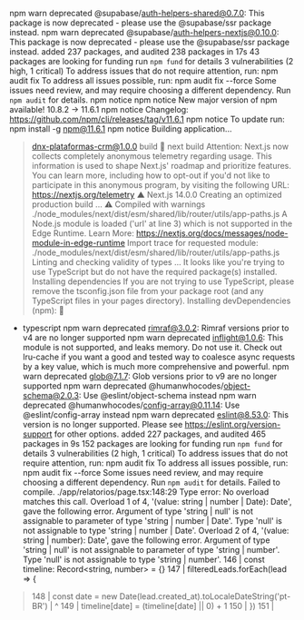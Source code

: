 npm warn deprecated @supabase/auth-helpers-shared@0.7.0: This package is now deprecated - please use the @supabase/ssr package instead.
npm warn deprecated @supabase/auth-helpers-nextjs@0.10.0: This package is now deprecated - please use the @supabase/ssr package instead.
added 237 packages, and audited 238 packages in 17s
43 packages are looking for funding
  run `npm fund` for details
3 vulnerabilities (2 high, 1 critical)
To address issues that do not require attention, run:
  npm audit fix
To address all issues possible, run:
  npm audit fix --force
Some issues need review, and may require choosing
a different dependency.
Run `npm audit` for details.
npm notice
npm notice New major version of npm available! 10.8.2 -> 11.6.1
npm notice Changelog: https://github.com/npm/cli/releases/tag/v11.6.1
npm notice To update run: npm install -g npm@11.6.1
npm notice
Building application...
> dnx-plataformas-crm@1.0.0 build

> next build
Attention: Next.js now collects completely anonymous telemetry regarding usage.
This information is used to shape Next.js' roadmap and prioritize features.
You can learn more, including how to opt-out if you'd not like to participate in this anonymous program, by visiting the following URL:
https://nextjs.org/telemetry
   ▲ Next.js 14.0.0
   Creating an optimized production build ...
 ⚠ Compiled with warnings
./node_modules/next/dist/esm/shared/lib/router/utils/app-paths.js
A Node.js module is loaded ('url' at line 3) which is not supported in the Edge Runtime.
Learn More: https://nextjs.org/docs/messages/node-module-in-edge-runtime
Import trace for requested module:
./node_modules/next/dist/esm/shared/lib/router/utils/app-paths.js
   Linting and checking validity of types ...
It looks like you're trying to use TypeScript but do not have the required package(s) installed.
Installing dependencies
If you are not trying to use TypeScript, please remove the tsconfig.json file from your package root (and any TypeScript files in your pages directory).
Installing devDependencies (npm):

- typescript
npm warn deprecated rimraf@3.0.2: Rimraf versions prior to v4 are no longer supported
npm warn deprecated inflight@1.0.6: This module is not supported, and leaks memory. Do not use it. Check out lru-cache if you want a good and tested way to coalesce async requests by a key value, which is much more comprehensive and powerful.
npm warn deprecated glob@7.1.7: Glob versions prior to v9 are no longer supported
npm warn deprecated @humanwhocodes/object-schema@2.0.3: Use @eslint/object-schema instead
npm warn deprecated @humanwhocodes/config-array@0.11.14: Use @eslint/config-array instead
npm warn deprecated eslint@8.53.0: This version is no longer supported. Please see https://eslint.org/version-support for other options.
added 227 packages, and audited 465 packages in 9s
152 packages are looking for funding
  run `npm fund` for details
3 vulnerabilities (2 high, 1 critical)
To address issues that do not require attention, run:
  npm audit fix
To address all issues possible, run:
  npm audit fix --force
Some issues need review, and may require choosing
a different dependency.
Run `npm audit` for details.
Failed to compile.
./app/relatorios/page.tsx:148:29
Type error: No overload matches this call.
  Overload 1 of 4, '(value: string | number | Date): Date', gave the following error.
    Argument of type 'string | null' is not assignable to parameter of type 'string | number | Date'.
      Type 'null' is not assignable to type 'string | number | Date'.
  Overload 2 of 4, '(value: string | number): Date', gave the following error.
    Argument of type 'string | null' is not assignable to parameter of type 'string | number'.
      Type 'null' is not assignable to type 'string | number'.
  146 |     const timeline: Record<string, number> = {}
  147 |     filteredLeads.forEach(lead => {
> 148 |       const date = new Date(lead.created_at).toLocaleDateString('pt-BR')
      |                             ^
  149 |       timeline[date] = (timeline[date] || 0) + 1
  150 |     })
  151 |